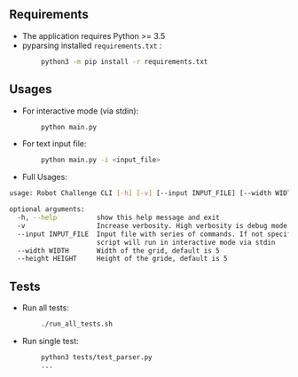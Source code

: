 ## Requirements
* The application requires Python >= 3.5
* pyparsing installed `requirements.txt` :
```sh
        python3 -m pip install -r requirements.txt
```
## Usages
 * For interactive mode (via stdin):
```sh
        python main.py
```
 * For text input file:
```sh
        python main.py -i <input_file>
```

 * Full Usages:
```sh
usage: Robot Challenge CLI [-h] [-v] [--input INPUT_FILE] [--width WIDTH] [--height HEIGHT]

optional arguments:
  -h, --help          show this help message and exit
  -v                  Increase verbosity. High verbosity is debug mode
  --input INPUT_FILE  Input file with series of commands. If not specified,
                      script will run in interactive mode via stdin
  --width WIDTH       Width of the grid, default is 5
  --height HEIGHT     Height of the gride, default is 5
```
## Tests
* Run all tests:
```sh
        ./run_all_tests.sh
```
* Run single test:
```sh
        python3 tests/test_parser.py
        ...
```

